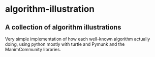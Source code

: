 # algorithm-illustration

## A collection of algorithm illustrations
Very simple implementation of how each well-known algorithm actually doing, using python mostly with turtle and Pymunk and the ManimCommunity libraries.
